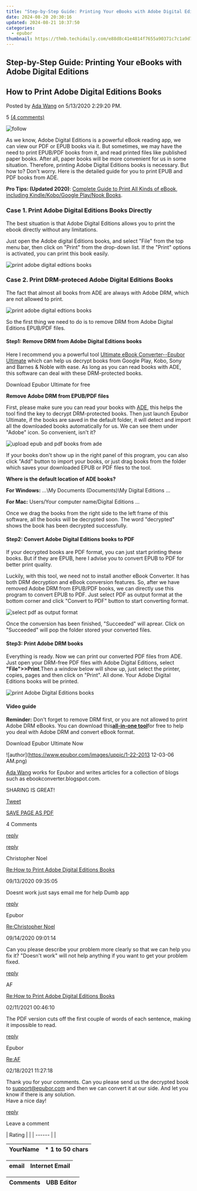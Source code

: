 ```yaml
---
title: "Step-by-Step Guide: Printing Your eBooks with Adobe Digital Editions"
date: 2024-08-20 20:30:16
updated: 2024-08-21 10:37:50
categories:
  - epubor
thumbnail: https://thmb.techidaily.com/e88d8c41e4814f7655a90371c7c1a9d7d6681eb85438d5aed456505e78685831.jpg
---
```


## Step-by-Step Guide: Printing Your eBooks with Adobe Digital Editions

## How to Print Adobe Digital Editions Books

Posted by [Ada Wang](https://plus.google.com/+AdaWang/posts) on 5/13/2020 2:29:20 PM.

5 [(4 comments)](http://www.epubor.com/#comment-area) 



![follow](http://www.epubor.com/images/follow.png)

As we know, Adobe Digital Editions is a powerful eBook reading app, we can view our PDF or EPUB books via it. But sometimes, we may have the need to print EPUB/PDF books from it, and read printed files like published paper books. After all, paper books will be more convenient for us in some situation. Therefore, printing Adobe Digital Editions books is necessary. But how to? Don't worry. Here is the detailed guide for you to print EPUB and PDF books from ADE. 

**Pro Tips: (Updated 2020)**: [Complete Guide to Print All Kinds of eBook, including Kindle/Kobo/Google Play/Nook Books](https://tools.techidaily.com/epubor/products/).

### Case 1\. Print Adobe Digital Editions Books Directly

The best situation is that Adobe Digital Editions allows you to print the ebook directly without any limitations.

Just open the Adobe digital Editions books, and select "File" from the top menu bar, then click on "Print" from the drop-down list. If the "Print" options is activated, you can print this book easily.

![print adobe digital edtions books](http://www.epubor.com/images/uppic/print-adobe-digital-editions-book-directly.png)

### Case 2\. Print DRM-proteced Adobe Digital Editions Books

 The fact that almost all books from ADE are always with Adobe DRM, which are not allowed to print.

![print adobe digital edtions books](http://www.epubor.com/images/uppic/adobe-digital-editions-not-allowed-to-print.png)

So the first thing we need to do is to remove DRM from Adobe Digital Editions EPUB/PDF files. 

#### Step1: Remove DRM from Adobe Digital Editions books

Here I recommend you a powerful tool [Ultimate eBook Converter--Epubor Ultimate](https://tools.techidaily.com/epubor/ultimate/) which can help us decrypt books from Google Play, Kobo, Sony and Barnes & Noble with ease. As long as you can read books with ADE, this software can deal with these DRM-protected books.

Download Epubor Ultimate for free

[](https://tools.techidaily.com/epubor/ultimate/) [](https://tools.techidaily.com/epubor/ultimate/) 

**Remove Adobe DRM from EPUB/PDF files**

First, please make sure you can read your books with [ADE](http://www.adobe.com/solutions/ebook/digital-editions/download.html), this helps the tool find the key to decrypt DRM-protected books. Then just launch Epubor Ultimate, if the books are saved in the default folder, it will detect and import all the downloaded books automatically for us. We can see them under "Adobe" icon. So convenient, isn't it?

![upload epub and pdf books from ade](http://www.epubor.com/images/uppic/add-epub-books-to-ultimate-converter.png)

If your books don't show up in the right panel of this program, you can also click "Add" button to import your books, or just drag books from the folder which saves your downloaded EPUB or PDF files to the tool. 

**Where is the default location of ADE books?**

**For Windows:** ...\\My Documents (Documents)\\My Digital Editions ...

**For Mac:** Users/Your computer name/Digital Editions ...

Once we drag the books from the right side to the left frame of this software, all the books will be decrypted soon. The word "decrypted" shows the book has been decrypted successfully.

#### **Step2: Convert Adobe Digital Editions books to PDF**

If your decrypted books are PDF format, you can just start printing these books. But if they are EPUB, here I advise you to convert EPUB to PDF for better print quality.

Luckily, with this tool, we need not to install another eBook Converter. It has both DRM decryption and eBook conversion features. So, after we have removed Adobe DRM from EPUB/PDF books, we can directly use this program to convert EPUB to PDF. Just select PDF as output format at the bottom corner and click "Convert to PDF" button to start converting format.

![select pdf as output format](http://www.epubor.com/images/uppic/select-pdf-as-output-format.png)

Once the conversion has been finished, "Succeeded" will aprear. Click on "Succeeded" will pop the folder stored your converted files.

#### Step3: Print Adobe DRM books

Everything is ready. Now we can print our converted PDF files from ADE. Just open your DRM-free PDF files with Adobe Digital Editions, select **"File">>Print**.Then a window below will show up, just select the printer, copies, pages and then click on "Print". All done. Your Adobe Digital Editions books will be printed.

![print Adobe Digital Editions books](http://www.epubor.com/images/uppic/print-adobe-digital-editions-books.png)

####  Video guide 

**Reminder:** Don't forget to remove DRM first, or you are not allowed to print Adobe DRM eBooks. You can download this[**all-in-one tool**](https://tools.techidaily.com/epubor/ultimate/)for free to help you deal with Adobe DRM and convert eBook format.

Download Epubor Ultimate Now 

[](https://tools.techidaily.com/epubor/ultimate/) [](https://tools.techidaily.com/epubor/ultimate/) 

![author](https://www.epubor.com/images/uppic/1-22-2013 12-03-06 AM.png)

[Ada Wang](https://plus.google.com/+AdaWang/posts) works for Epubor and writes articles for a collection of blogs such as ebookconverter.blogspot.com.

SHARING IS GREAT!

[Tweet](https://twitter.com/share) 

[SAVE PAGE AS PDF](https://tools.techidaily.com/epubor/products/) 



4 Comments

[reply](https://tools.techidaily.com/epubor/products/) 

[reply](https://tools.techidaily.com/epubor/products/) 

Christopher Noel

[Re:How to Print Adobe Digital Editions Books](https://tools.techidaily.com/epubor/products/)

09/13/2020 09:35:05

Doesnt work just says email me for help Dumb app 

[reply](https://tools.techidaily.com/epubor/products/) 

Epubor 

[Re:Christopher Noel](https://tools.techidaily.com/epubor/products/)

09/14/2020 09:01:14

Can you please describe your problem more clearly so that we can help you fix it? "Doesn't work" will not help anything if you want to get your problem fixed.  

[reply](https://tools.techidaily.com/epubor/products/) 

AF

[Re:How to Print Adobe Digital Editions Books](https://tools.techidaily.com/epubor/products/)

02/11/2021 00:46:10

The PDF version cuts off the first couple of words of each sentence, making it impossible to read. 

[reply](https://tools.techidaily.com/epubor/products/) 

Epubor

[Re:AF](https://tools.techidaily.com/epubor/products/)

02/18/2021 11:27:18

Thank you for your comments. Can you please send us the decrypted book to support@epubor.com and then we can convert it at our side. And let you know if there is any solution.  
 Have a nice day!

[reply](https://tools.techidaily.com/epubor/products/) 

Leave a comment

| Rating |  |
| ------ |  |

| YourName | \*  1 to 50 chars |
| -------- | ----------------- |

| email | Internet Email |
| ----- | -------------- |

| Comments | UBB Editor |
| -------- | ---------- |

<ins class="adsbygoogle"
     style="display:block"
     data-ad-format="autorelaxed"
     data-ad-client="ca-pub-7571918770474297"
     data-ad-slot="1223367746"></ins>



<ins class="adsbygoogle"
     style="display:block"
     data-ad-client="ca-pub-7571918770474297"
     data-ad-slot="8358498916"
     data-ad-format="auto"
     data-full-width-responsive="true"></ins>
